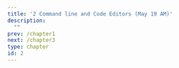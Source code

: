 ```yaml
---
title: '2 Command line and Code Editors (May 19 AM)'
description:
  ""
prev: /chapter1
next: /chapter3
type: chapter
id: 2
---
```


<exercise id="1" title="Introduction" type="slides">

<slides source="chapter2_slides">
</slides>

</exercise>
